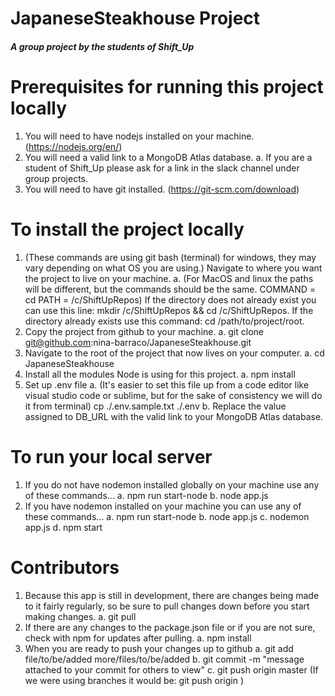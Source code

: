 # JapaneseSteakhouse Project

##### A group project by the students of Shift_Up #####

# Prerequisites for running this project locally #
1. You will need to have nodejs installed on your machine. (https://nodejs.org/en/)
2. You will need a valid link to a MongoDB Atlas database.
  a. If you are a student of Shift_Up please ask for a link in the slack channel under group projects.
3. You will need to have git installed. (https://git-scm.com/download)

# To install the project locally #
1. (These commands are using git bash (terminal) for windows, they may vary depending on what OS you are using.) Navigate to 
where you want the project to live on your machine.
  a. (For MacOS and linux the paths will be different, but the commands should be the same. COMMAND = cd PATH = /c/ShiftUpRepos)
  If the directory does not already exist you can use this line: mkdir /c/ShiftUpRepos && cd /c/ShiftUpRepos. If the directory 
  already exists use this command: cd /path/to/project/root.
2. Copy the project from github to your machine.
  a. git clone git@github.com:nina-barraco/JapaneseSteakhouse.git
3. Navigate to the root of the project that now lives on your computer.
  a. cd JapaneseSteakhouse
4. Install all the modules Node is using for this project.
  a. npm install
5. Set up .env file
  a. (It's easier to set this file up from a code editor like visual studio code or sublime, but for the sake of consistency 
  we will do it from terminal) cp ./.env.sample.txt ./.env
  b. Replace the value assigned to DB_URL with the valid link to your MongoDB Atlas database.

# To run your local server #
1. If you do not have nodemon installed globally on your machine use any of these commands...
  a. npm run start-node
  b. node app.js
2. If you have nodemon installed on your machine you can use any of these commands...
  a. npm run start-node
  b. node app.js
  c. nodemon app.js
  d. npm start

# Contributors #
1. Because this app is still in development, there are changes being made to it fairly regularly, so be sure to pull changes 
down before you start making changes.
  a. git pull
2. If there are any changes to the package.json file or if you are not sure, check with npm for updates after pulling.
  a. npm install
3. When you are ready to push your changes up to github
  a. git add file/to/be/added more/files/to/be/added
  b. git commit -m "message attached to your commit for others to view"
  c. git push origin master (If we were using branches it would be: git push origin <branch>)
